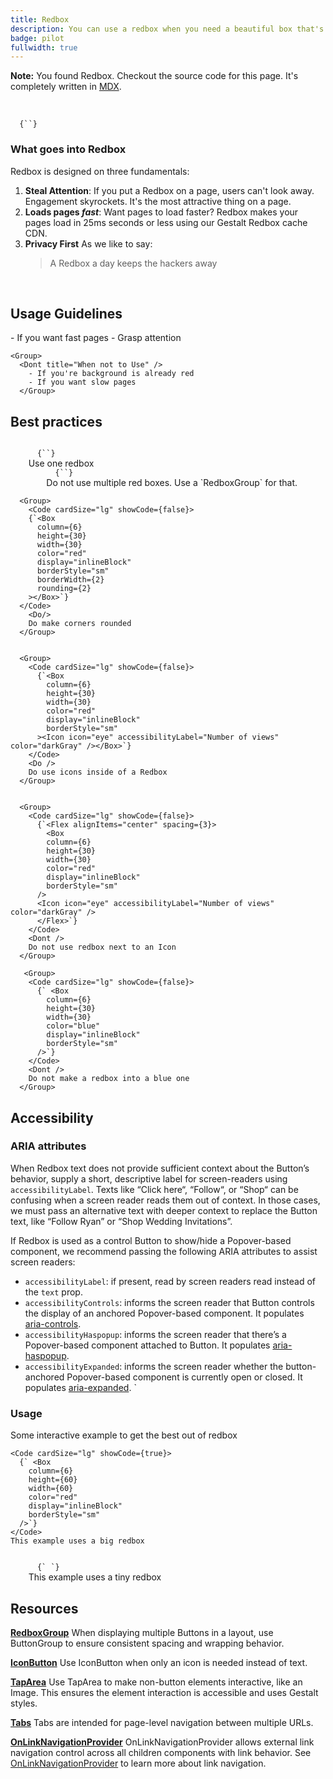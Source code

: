 ```yaml
---
title: Redbox
description: You can use a redbox when you need a beautiful box that's red. Draws attention from users, and bulls. Look closer and you might find a DVD
badge: pilot
fullwidth: true
---
```


**Note:** You found Redbox. Checkout the source code for this page. It's completely written in [MDX](https://mdxjs.com/).

<br/>

<Code cardSize="lg" showCode={false} marginBottom="default">
  {`<Box
    column={6}
    height={30}
    width={30}
    color="red"
    display="inlineBlock"
    borderStyle="sm"
  ></Box>`}
</Code>

### What goes into Redbox

Redbox is designed on three fundamentals:

1. **Steal Attention**:
   If you put a Redbox on a page, users can't look away. Engagement skyrockets. It's the most attractive thing on a page.
2. **Loads pages _fast_**:
   Want pages to load faster? Redbox makes your pages load in 25ms seconds or less using our Gestalt Redbox cache CDN.
3. **Privacy First**
   As we like to say:
   > A Redbox a day keeps the hackers away

<br/>

## Usage Guidelines

<TwoCol>
  <Group>
    <Do title="When to Use" />
      - If you want fast pages
      - Grasp attention
  </Group>

    <Group>
      <Dont title="When not to Use" />
        - If you're background is already red
        - If you want slow pages
      </Group>

</TwoCol>

## Best practices

<TwoCol>
  <Group>
    <Code cardSize="lg" showCode={false}>
      {`<Box
        column={6}
        height={30}
        width={30}
        color="red"
        display="inlineBlock"
        borderStyle="sm"
      ></Box>`}
    </Code>
    <Do title="Do" />
     Use one redbox
  </Group>
    <Group>
      <Code cardSize="lg" showCode={false}>
          {`<Flex><Box
            column={6}
            height={30}
            width={30}
            color="red"
            display="inlineBlock"
            borderStyle="sm"
          ></Box><Box
            column={6}
            height={30}
            width={30}
            color="red"
            display="inlineBlock"
            borderStyle="sm"
          ></Box></Flex>`}
        </Code>
      <Dont />
       Do not use multiple red boxes. Use a `RedboxGroup` for that.
      </Group>

      <Group>
        <Code cardSize="lg" showCode={false}>
        {`<Box
          column={6}
          height={30}
          width={30}
          color="red"
          display="inlineBlock"
          borderStyle="sm"
          borderWidth={2}
          rounding={2}
        ></Box>`}
      </Code>
        <Do/>
        Do make corners rounded
      </Group>


      <Group>
        <Code cardSize="lg" showCode={false}>
          {`<Box
            column={6}
            height={30}
            width={30}
            color="red"
            display="inlineBlock"
            borderStyle="sm"
          ><Icon icon="eye" accessibilityLabel="Number of views" color="darkGray" /></Box>`}
        </Code>
        <Do />
        Do use icons inside of a Redbox
      </Group>


      <Group>
        <Code cardSize="lg" showCode={false}>
          {`<Flex alignItems="center" spacing={3}>
            <Box
            column={6}
            height={30}
            width={30}
            color="red"
            display="inlineBlock"
            borderStyle="sm"
          />
          <Icon icon="eye" accessibilityLabel="Number of views" color="darkGray" />
          </Flex>`}
        </Code>
        <Dont />
        Do not use redbox next to an Icon
      </Group>

       <Group>
        <Code cardSize="lg" showCode={false}>
          {` <Box
            column={6}
            height={30}
            width={30}
            color="blue"
            display="inlineBlock"
            borderStyle="sm"
          />`}
        </Code>
        <Dont />
        Do not make a redbox into a blue one
      </Group>

</TwoCol>

## Accessibility

### ARIA attributes

When Redbox text does not provide sufficient context about the Button’s behavior, supply a short, descriptive label for screen-readers using `accessibilityLabel`.
Texts like “Click here“, “Follow“, or “Shop“ can be confusing when a screen reader reads them out of context. In those cases, we must pass an alternative text with deeper context to replace the Button text, like “Follow Ryan” or “Shop Wedding Invitations”.

If Redbox is used as a control Button to show/hide a Popover-based component, we recommend passing the following ARIA attributes to assist screen readers:

- `accessibilityLabel`: if present, read by screen readers read instead of the `text` prop.
- `accessibilityControls`: informs the screen reader that Button controls the display of an anchored Popover-based component. It populates [aria-controls](https://www.w3.org/TR/wai-aria-practices/examples/menu-button/menu-button-links.html).
- `accessibilityHaspopup`: informs the screen reader that there’s a Popover-based component attached to Button. It populates [aria-haspopup](https://www.w3.org/TR/wai-aria-practices/examples/menu-button/menu-button-links.html).
- `accessibilityExpanded`: informs the screen reader whether the button-anchored Popover-based component is currently open or closed. It populates [aria-expanded](https://www.w3.org/TR/wai-aria-practices/examples/menu-button/menu-button-links.html).
  `

### Usage

Some interactive example to get the best out of redbox

<TwoCol>
<Group>

    <Code cardSize="lg" showCode={true}>
      {` <Box
        column={6}
        height={60}
        width={60}
        color="red"
        display="inlineBlock"
        borderStyle="sm"
      />`}
    </Code>
    This example uses a big redbox
</Group>
<Group>
    <Code cardSize="lg" showCode={true}>
      {` <Box
        column={6}
        height={20}
        width={20}
        color="red"
        display="inlineBlock"
        borderStyle="sm"
      />`}
    </Code>
    This example uses a tiny redbox
</Group>
</TwoCol>

## Resources

**[RedboxGroup](/web/buttongroup)**
When displaying multiple Buttons in a layout, use ButtonGroup to ensure consistent spacing and wrapping behavior.

**[IconButton](/web/iconbutton)**
Use IconButton when only an icon is needed instead of text.

**[TapArea](/web/taparea)**
Use TapArea to make non-button elements interactive, like an Image. This ensures the element interaction is accessible and uses Gestalt styles.

**[Tabs](/web/tabs)**
Tabs are intended for page-level navigation between multiple URLs.

**[OnLinkNavigationProvider](/web/utilities/onlinknavigationprovider)**
OnLinkNavigationProvider allows external link navigation control across all children components with link behavior.
See [OnLinkNavigationProvider](/web/utilities/onlinknavigationprovider) to learn more about link navigation.
